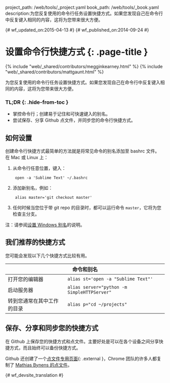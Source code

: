 project_path: /web/tools/_project.yaml
book_path: /web/tools/_book.yaml
description:为您反复使用的命令行任务设置快捷方式。如果您发现自己在命令行中反复键入相同的内容，这将为您带来很大方便。

{# wf_updated_on:2015-04-13 #}
{# wf_published_on:2014-09-24 #}

# 设置命令行快捷方式 {: .page-title }

{% include "web/_shared/contributors/megginkearney.html" %}
{% include "web/_shared/contributors/mattgaunt.html" %}

为您反复使用的命令行任务设置快捷方式。如果您发现自己在命令行中反复键入相同的内容，这将为您带来很大方便。


### TL;DR {: .hide-from-toc }
- 掌控命令行；创建易于记住和可快速键入的别名。
- 尝试保存、分享 Github 点文件，并同步您的命令行快捷方式。


## 如何设置

创建命令行快捷方式最简单的方法就是将常见命令的别名添加至 bashrc 文件。
在 Mac 或 Linux 上：

1. 从命令行任意位置，键入：

        open -a 'Sublime Text' ~/.bashrc

2. 添加新别名，例如：

        alias master='git checkout master'

3. 任何时候当您位于带 git repo 的目录时，都可以运行命令 `master`，它将为您检查主分支。


注：请参阅[设置 Windows 别名](https://msdn.microsoft.com/en-us/library/windows/desktop/ms682057(v=vs.85).aspx)的说明。


## 我们推荐的快捷方式

您可能会发现以下几个快捷方式比较有用。

<table class="responsive">
  <thead>
    <tr>
      <th colspan="2" data-th="Command">命令和别名</th>
    </tr>
  </thead>
  <tbody>
    <tr>
      <td data-th="Command">打开您的编辑器</td>
      <td data-th="Alias"><code>alias st='open -a "Sublime Text"'</code></td>
    </tr>
    <tr>
      <td data-th="Command">启动服务器</td>
      <td data-th="Alias"><code>alias server="python -m SimpleHTTPServer"</code></td>
    </tr>
    <tr>
      <td data-th="Command">转到您通常在其中工作的目录</td>
      <td data-th="Alias"><code>alias p="cd ~/projects"</code></td>
    </tr>
  </tbody>
</table>


## 保存、分享和同步您的快捷方式

在 Github 上保存您的快捷方式和点文件。主要好处是可以在各个设备之间分享快捷方式，而且始终可以备份快捷方式。


Github 还创建了一个[点文件专用页面](https://dotfiles.github.io/){: .external }，Chrome 团队的许多人都复制了 [Mathias Bynens 的点文件](https://github.com/mathiasbynens/dotfiles)。






{# wf_devsite_translation #}
